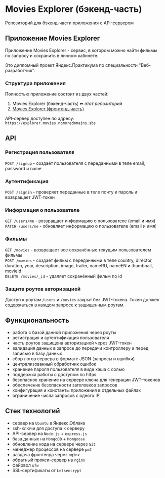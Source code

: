 # Movies Explorer (бэкенд-часть)

Репозиторий для бэкенд-части приложения с API-сервером


## Приложение Movies Explorer

Приложение Movies Explorer - сервис, в котором можно найти фильмы по запросу и сохранить в личном кабинете.

Это дипломный проект Яндекс.Практикума по специальности "Веб-разработчик".

### Структура приложения 
Полностью приложение состоит из двух частей:
1. Movies Explorer (бэкенд-часть) ⬅ *этот репозиторий*
2. [Movies Explorer (фронтенд-часть)](https://github.com/shmelevkirill/movies-explorer-frontend)

API-сервер доступен по адресу: `https://explorer.movies.nomoredomains.sbs`

## API
### Регистрация пользователя
`POST /signup` - создаёт пользователя с переданными в теле email, password и name

### Аутентификация
`POST /signin` - проверяет переданные в теле почту и пароль и возвращает JWT-токен

### Информация о пользователе
`GET /users/me` - возвращает информацию о пользователе (email и имя)  
`PATCH /users/me` - обновляет информацию о пользователе (email и имя)

### Фильмы
`GET /movies` - возвращает все сохранённые текущим  пользователем фильмы  
`POST /movies` - создаёт фильм с переданными в теле country, director, duration, year, description, image, trailer, nameRU, nameEN и thumbnail, movieId  
`DELETE /movies/_id` - удаляет сохранённый фильм по id  

### Защита роутов авторизацией
Доступ к роутам `/users` и `/movies` закрыт без JWT-токена. Токен должен содержаться в каждом запросе к защищенным роутам.


## Функциональность
- работа с базой данной приложения через роуты
- регистрация и аутентификация пользователя
- часть роутов защищена авторизацией через JWT-токен
- валидация данных в запросе до передачи контроллеру и перед записью в базу данных
- сбор логов сервера в формате JSON (запросы и ошибки)
- централизованный обработчик ошибок
- хранение пароля пользователя в виде хэша с солью
- поддержка работы с доступом по https
- безопасное хранение на сервере ключа для генерации JWT-токенов
- обеспечение безопасности заголовков запросов
- конфигурация и константы приложения в отдельных файлах
- ограничение числа запросов с одного IP

## Стек технологий
- сервер на `Ubuntu` в Яндекс.Облаке
- ssh-ключи для доступа к серверу
- API-сервер на `Node.js` + `express.js`
- база данных на `MongoDB` + `Mongoose`
- обновление кода на сервере через `Git`
- менеджер процессов на сервере `pm2`
- раздача фронтенда через `nginx`
- обратный прокси-сервер на `nginx`
- файрвол `ufw`
- SSL-сертификаты от `Letsencrypt`



